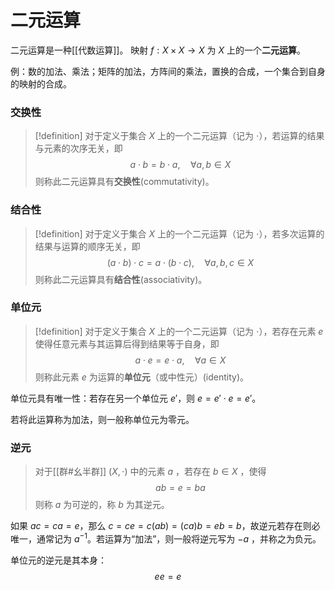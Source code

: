 # 二元运算

二元运算是一种[[代数运算]]。
映射 $f: X \times X \to X$ 为 $X$ 上的一个**二元运算**。

例：数的加法、乘法；矩阵的加法，方阵间的乘法，置换的合成，一个集合到自身的映射的合成。

### 交换性

>[!definition] 对于定义于集合 $X$ 上的一个二元运算（记为 $\cdot$），若运算的结果与元素的次序无关，即
> $$ a \cdot b = b \cdot a  ,\quad \forall a,b \in X$$
>则称此二元运算具有**交换性**(commutativity)。

### 结合性

>[!definition] 对于定义于集合 $X$ 上的一个二元运算（记为 $\cdot$），若多次运算的结果与运算的顺序无关，即
> $$ (a \cdot b)\cdot c = a \cdot (b\cdot c)  ,\quad \forall a,b,c \in X$$
>则称此二元运算具有**结合性**(associativity)。

### 单位元

>[!definition] 对于定义于集合 $X$ 上的一个二元运算（记为 $\cdot$），若存在元素 $e$ 使得任意元素与其运算后得到结果等于自身，即
> $$ a \cdot e=e\cdot a   ,\quad \forall a \in X$$
>则称此元素 $e$ 为运算的**单位元**（或中性元）(identity)。

单位元具有唯一性：若存在另一个单位元 $e'$，则 $e=e' \cdot e=e'$。

若将此运算称为加法，则一般称单位元为零元。

### 逆元

>对于[[群#幺半群]] $(X,\cdot)$ 中的元素 $a$ ，若存在 $b \in X$ ，使得
> $$ ab=e=ba $$
> 则称 $a$ 为可逆的，称 $b$ 为其逆元。

如果 $ac=ca=e$，那么 $c=ce=c(ab)=(ca)b=eb=b$，故逆元若存在则必唯一，通常记为 $a^{-1}$。若运算为“加法”，则一般将逆元写为 $-a$ ，并称之为负元。

单位元的逆元是其本身：
$$ e e=e $$